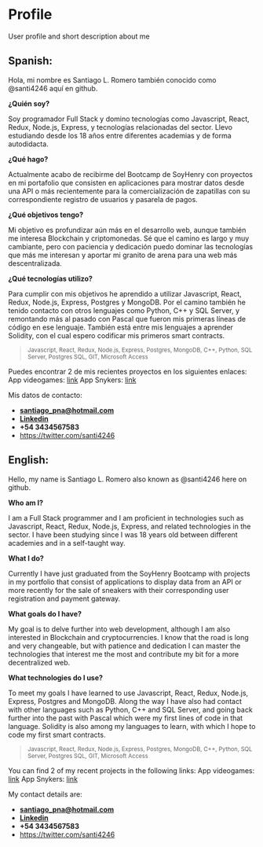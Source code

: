 # Profile
User profile and short description about me

## Spanish:
Hola, mi nombre es Santiago L. Romero también conocido como @santi4246 aquí en github.

**¿Quién soy?**

Soy programador Full Stack y domino tecnologías como Javascript, React, Redux, Node.js, Express, y tecnologías relacionadas del sector. Llevo estudiando desde los 18 años entre diferentes academias y de forma autodidacta.

**¿Qué hago?**

Actualmente acabo de recibirme del Bootcamp  de SoyHenry con proyectos en mi portafolio que consisten en aplicaciones para mostrar datos desde una API o más recientemente para la comercialización de zapatillas con su correspondiente registro de usuarios y pasarela de pagos. 

**¿Qué objetivos tengo?**

Mi objetivo es profundizar aún más en el desarrollo web, aunque también me interesa Blockchain y criptomonedas. Sé que el camino es largo y muy cambiante, pero con paciencia y dedicación puedo dominar las tecnologías que más me interesan y aportar mi granito de arena para una web más descentralizada.

**¿Qué tecnologías utilizo?**

Para cumplir con mis objetivos he aprendido a utilizar Javascript, React, Redux, Node.js, Express, Postgres y MongoDB. Por el camino también he tenido contacto con otros lenguajes como Python, C++ y SQL Server, y remontando más al pasado con Pascal que fueron mis primeras líneas de código en ese lenguaje. También está entre mis lenguajes a aprender Solidity, con el cual espero codificar mis primeros smart contracts.

> <sub>Javascript, </sub> <sub>React, </sub> <sub>Redux, </sub> <sub>Node.js, </sub> <sub>Express, </sub> <sub>Postgres, </sub> <sub>MongoDB, </sub> <sub>C++, </sub> <sub>Python, </sub> <sub>SQL Server, </sub> </sub> <sub>Postgres SQL, </sub> </sub> <sub>GIT, </sub> </sub> <sub>Microsoft Access</sub>

Puedes encontrar 2 de mis recientes proyectos en los siguientes enlaces: 
App videogames: [link](https://videogames-indol.vercel.app/)
App Snykers: [link](https://snykers.vercel.app/)

Mis datos de contacto: 

+ **santiago_pna@hotmail.com** 
+ **[Linkedin](https://www.linkedin.com/in/santiago-romero-santi4246/)** 
+ **+54 3434567583**
+ https://twitter.com/santi4246

## English:

Hello, my name is Santiago L. Romero also known as @santi4246 here on github.

**Who am I?**

I am a Full Stack programmer and I am proficient in technologies such as Javascript, React, Redux, Node.js, Express, and related technologies in the sector. I have been studying since I was 18 years old between different academies and in a self-taught way.

**What I do?**

Currently I have just graduated from the SoyHenry Bootcamp with projects in my portfolio that consist of applications to display data from an API or more recently for the sale of sneakers with their corresponding user registration and payment gateway.

**What goals do I have?**

My goal is to delve further into web development, although I am also interested in Blockchain and cryptocurrencies. I know that the road is long and very changeable, but with patience and dedication I can master the technologies that interest me the most and contribute my bit for a more decentralized web.

**What technologies do I use?**

To meet my goals I have learned to use Javascript, React, Redux, Node.js, Express, Postgres and MongoDB. Along the way I have also had contact with other languages such as Python, C++ and SQL Server, and going back further into the past with Pascal which were my first lines of code in that language. Solidity is also among my languages to learn, with which I hope to code my first smart contracts.

> <sub>Javascript, </sub> <sub>React, </sub> <sub>Redux, </sub> <sub>Node.js, </sub> <sub>Express, </sub> <sub>Postgres, </sub> <sub>MongoDB, </sub> <sub>C++, </sub> <sub>Python, </sub> <sub>SQL Server, </sub> </sub> <sub>Postgres SQL, </sub> </sub> <sub>GIT, </sub> </sub> <sub>Microsoft Access</sub>

You can find 2 of my recent projects in the following links:
App videogames: [link](https://videogames-indol.vercel.app/)
App Snykers: [link](https://snykers.vercel.app/)

My contact details are:

+ **santiago_pna@hotmail.com** 
+ **[Linkedin](https://www.linkedin.com/in/santiago-romero-santi4246/)** 
+ **+54 3434567583**
+ https://twitter.com/santi4246
